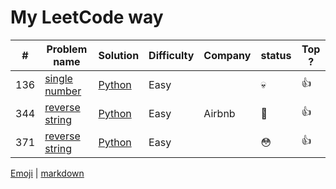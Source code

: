 # My LeetCode way

| # |  Problem name   | Solution                             | Difficulty | Company |  status   | Top ? |
|---|-----------------|--------------------------------------|------------|---------|-----------|-------|
|136| [single number](https://leetcode.com/problems/single-number/)  | [Python](https://github.com/SavaMar/my_leetcode/blob/master/easy/136_single_number.py)     | Easy       |   | :skull: | :thumbsup: |
|344| [reverse string](https://leetcode.com/problems/reverse-string/)  | [Python](https://github.com/SavaMar/my_leetcode/blob/master/easy/344_reverse_string.py)     | Easy       | Airbnb  | :snail: | :thumbsup: |
|371| [reverse string](https://leetcode.com/problems/reverse-string/)  | [Python](https://github.com/SavaMar/my_leetcode/blob/master/easy/371_sum_of_two_integers.py)     | Easy       |   | :flushed: | :thumbsup: |

[Emoji](https://gist.github.com/rxaviers/7360908) | [markdown](https://github.com/adam-p/markdown-here/wiki/Markdown-Cheatsheet#links) 